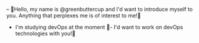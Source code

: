 – 👋Hello, my name is @greenbuttercup and I'd want to introduce myself to you. Anything that perplexes me is of interest to me!👀
- I'm studying devOps at the moment 🌱- I'd want to work on devOps technologies with you!💞️ 
<!---
greenbuttercup/greenbuttercup is a ✨ special ✨ repository because its `README.md` (this file) appears on your GitHub profile.
You can click the Preview link to take a look at your changes.
--->
